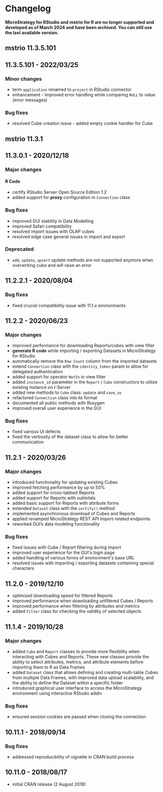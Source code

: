 # Changelog

**MicroStrategy for RStudio and mstrio for R are no longer supported and developed as of March 2024 and have been archived. You can still use the last available version.**

## mstrio 11.3.5.101

## 11.3.5.101 - 2022/03/25

### Minor changes

* term `application` renamed to `project` in RStudio connector
* enhancement - improved error handling while comparing
`NULL` to value (error messages)

### Bug fixes

* resolved Cube creation issue - added empty cookie handler for Cube

## mstrio 11.3.1

## 11.3.0.1 - 2020/12/18

### Major changes

#### R Code

* certify RStudio Server Open Source Edition 1.2
* added support for **proxy** configuration in `Connection` class

### Bug fixes

* improved GUI stability in Data Modelling
* improved Safari compatibility
* resolved import issues with OLAP cubes
* resolved edge case general issues in import and export

### Deprecated

* `add`, `update`, `upsert` update methods are not supported anymore when
  overwriting cube and will raise an error

## 11.2.2.1 - 2020/08/04

### Bug fixes

* fixed crucial compatibility issue with 11.1.x environments

## 11.2.2 - 2020/06/23

### Major changes

* improved performance for downloading Reports/cubes with view filter
* **generate R code** while importing / exporting Datasets in MicroStrategy for
  RStudio
* automatically remove the `Row Count` column from the imported datasets
* extend `Connection` class with the `identity_token` param to allow for delegated
  authentication
* added support for operator `NotIn` in view filter
* added `instance_id` parameter in the `Report` / `Cube` constructors to utilize
  existing instance on I-Server
* added new methods to `Cube` class: `update` and `save_as`
* refactored `Connection` class into `R6` format
* documented all public methods with Roxygen
* improved overall user experience in the GUI

### Bug fixes

* fixed various UI defects
* fixed the verbosity of the dataset class to allow for better communication

## 11.2.1 - 2020/03/26

### Major changes

* introduced functionality for updating existing Cubes
* improved fetching performance by up to 50%
* added support for cross-tabbed Reports
* added support for Reports with subtotals
* added basic support for Reports with attribute forms
* extended `Dataset` class with the `certify()` method
* implemented asynchronous download of Cubes and Reports
* applied revamped MicroStrategy REST API import-related endpoints
* reworked GUI’s data modeling functionality

### Bug fixes

* fixed issues with Cube / Report filtering during import
* improved user experience for the GUI's login page
* added handling of various forms of environment's base URL
* resolved issues with importing / exporting datasets containing special characters

## 11.2.0 - 2019/12/10

* optimized downloading speed for filtered Reports
* improved performance when downloading unfiltered Cubes / Reports
* improved performance when filtering by attributes and metrics
* added `Filter` class for checking the validity of selected objects

## 11.1.4 - 2019/10/28

### Major changes

* added `Cube` and `Report` classes to provide more flexibility when interacting
  with Cubes and Reports. These new classes provide the ability to select
  attributes, metrics, and attribute elements before importing them to R as Data
  Frames
* added `Dataset` class that allows defining and creating multi-table Cubes from
  multiple Data Frames, with improved data upload scalability, and the ability
  to define the Dataset within a specific folder
* introduced graphical user interface to access the MicroStrategy environment
  using interactive RStudio addin

### Bug fixes

* ensured session cookies are passed when closing the connection

## 10.11.1 - 2018/09/14

### Bug fixes

* addressed reproducibility of vignette in CRAN build process

## 10.11.0 - 2018/08/17

* initial CRAN release (2 August 2018)
